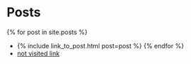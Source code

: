 ---
---
# Posts

{% for post in site.posts %}
  - {% include link_to_post.html post=post %}
{% endfor %}
  - [not visited link](http://hell-not-exists.com)
